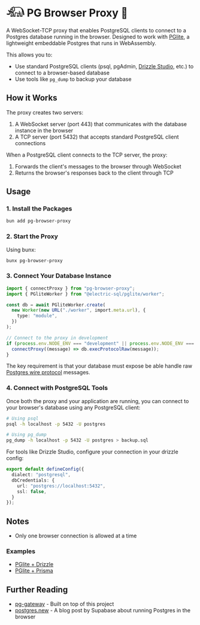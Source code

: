 # 𓃰 PG Browser Proxy 🔌

A WebSocket-TCP proxy that enables PostgreSQL clients to connect to a Postgres database running in the browser. Designed to work with [PGlite](https://pglite.dev/), a lightweight embeddable Postgres that runs in WebAssembly.

This allows you to:
- Use standard PostgreSQL clients (psql, pgAdmin, [Drizzle Studio](https://orm.drizzle.team/drizzle-studio/overview), etc.) to connect to a browser-based database
- Use tools like `pg_dump` to backup your database

## How it Works

The proxy creates two servers:
1. A WebSocket server (port 443) that communicates with the database instance in the browser
2. A TCP server (port 5432) that accepts standard PostgreSQL client connections

When a PostgreSQL client connects to the TCP server, the proxy:
1. Forwards the client's messages to the browser through WebSocket
2. Returns the browser's responses back to the client through TCP

## Usage

### 1. Install the Packages

```sh
bun add pg-browser-proxy
```

### 2. Start the Proxy

Using bunx:
```sh
bunx pg-browser-proxy
```

### 3. Connect Your Database Instance

```typescript
import { connectProxy } from "pg-browser-proxy";
import { PGliteWorker } from "@electric-sql/pglite/worker";

const db = await PGliteWorker.create(
  new Worker(new URL("./worker", import.meta.url), {
    type: "module",
  })
);

// Connect to the proxy in development
if (process.env.NODE_ENV === "development" || process.env.NODE_ENV === "test") {
  connectProxy((message) => db.execProtocolRaw(message));
}
```

The key requirement is that your database must expose be able handle raw [Postgres wire protocol](https://www.postgresql.org/docs/current/protocol.html) messages.

### 4. Connect with PostgreSQL Tools

Once both the proxy and your application are running, you can connect to your browser's database using any PostgreSQL client:

```sh
# Using psql
psql -h localhost -p 5432 -U postgres

# Using pg_dump
pg_dump -h localhost -p 5432 -U postgres > backup.sql
```

For tools like Drizzle Studio, configure your connection in your drizzle config:
```typescript
export default defineConfig({
  dialect: "postgresql",
  dbCredentials: {
    url: "postgres://localhost:5432",
    ssl: false,
  }
});
```

## Notes

- Only one browser connection is allowed at a time

### Examples

- [PGlite + Drizzle](https://github.com/f0rr0/pg-browser-proxy/tree/main/examples/pglite-drizzle)
- [PGlite + Prisma](https://github.com/f0rr0/pg-browser-proxy/tree/main/examples/pglite-prisma)

## Further Reading

- [pg-gateway](https://github.com/supabase-community/pg-gateway) - Built on top of this project
- [postgres.new](https://supabase.com/blog/postgres-new) - A blog post by Supabase about running Postgres in the browser